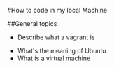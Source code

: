 

#How to code in my local Machine

##General topics
* Describe what a vagrant is
- What's the meaning of Ubuntu
- What is a virtual machine
